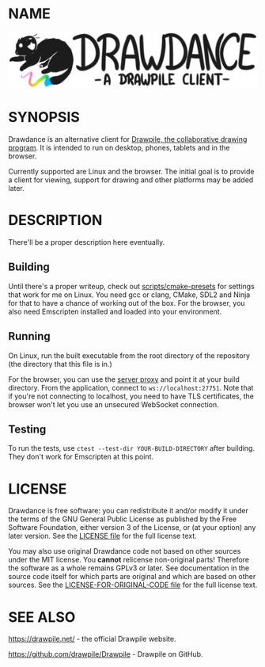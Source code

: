# NAME

![Drawdance - A Drawpile Client](logo.png)

# SYNOPSIS

Drawdance is an alternative client for [Drawpile, the collaborative drawing program](https://github.com/drawpile/Drawpile). It is intended to run on desktop, phones, tablets and in the browser.

Currently supported are Linux and the browser. The initial goal is to provide a client for viewing, support for drawing and other platforms may be added later.

# DESCRIPTION

There'll be a proper description here eventually.

## Building

Until there's a proper writeup, check out [scripts/cmake-presets](scripts/cmake-presets) for settings that work for me on Linux. You need gcc or clang, CMake, SDL2 and Ninja for that to have a chance of working out of the box. For the browser, you also need Emscripten installed and loaded into your environment.

## Running

On Linux, run the built executable from the root directory of the repository (the directory that this file is in.)

For the browser, you can use the [server proxy](server) and point it at your build directory. From the application, connect to `ws://localhost:27751`. Note that if you're not connecting to localhost, you need to have TLS certificates, the browser won't let you use an unsecured WebSocket connection.

## Testing

To run the tests, use `ctest --test-dir YOUR-BUILD-DIRECTORY` after building. They don't work for Emscripten at this point.

# LICENSE

Drawdance is free software: you can redistribute it and/or modify it under the terms of the GNU General Public License as published by the Free Software Foundation, either version 3 of the License, or (at your option) any later version. See the [LICENSE file](LICENSE) for the full license text.

You may also use original Drawdance code not based on other sources under the MIT license. You **cannot** relicense non-original parts! Therefore the software as a whole remains GPLv3 or later. See documentation in the source code itself for which parts are original and which are based on other sources. See the [LICENSE-FOR-ORIGINAL-CODE file](LICENSE-FOR-ORIGINAL-CODE) for the full license text.

# SEE ALSO

<https://drawpile.net/> - the official Drawpile website.

<https://github.com/drawpile/Drawpile> - Drawpile on GitHub.
